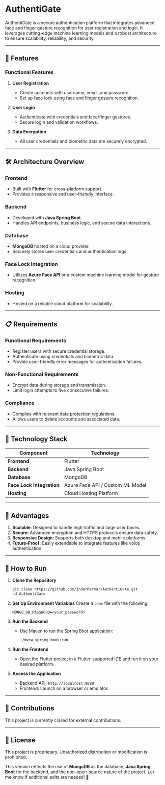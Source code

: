 # AuthentiGate

AuthentiGate is a secure authentication platform that integrates advanced face and finger gesture recognition for user registration and login. It leverages cutting-edge machine learning models and a robust architecture to ensure scalability, reliability, and security.

---

## 🚀 Features

### **Functional Features**
1. **User Registration**
   - Create accounts with username, email, and password.
   - Set up face lock using face and finger gesture recognition.

2. **User Login**
   - Authenticate with credentials and face/finger gestures.
   - Secure login and validation workflows.

3. **Data Encryption**
   - All user credentials and biometric data are securely encrypted.

---

## 🛠️ Architecture Overview

### **Frontend**
- Built with **Flutter** for cross-platform support.
- Provides a responsive and user-friendly interface.

### **Backend**
- Developed with **Java Spring Boot**.
- Handles API endpoints, business logic, and secure data interactions.

### **Database**
- **MongoDB** hosted on a cloud provider.
- Securely stores user credentials and authentication logs.

### **Face Lock Integration**
- Utilizes **Azure Face API** or a custom machine learning model for gesture recognition.

### **Hosting**
- Hosted on a reliable cloud platform for scalability.

---

## 📋 Requirements

### **Functional Requirements**
- Register users with secure credential storage.
- Authenticate using credentials and biometric data.
- Provide user-friendly error messages for authentication failures.

### **Non-Functional Requirements**
- Encrypt data during storage and transmission.
- Limit login attempts to five consecutive failures.

### **Compliance**
- Complies with relevant data protection regulations.
- Allows users to delete accounts and associated data.

---

## 🧰 Technology Stack

| Component                | Technology                     |
|--------------------------|---------------------------------|
| **Frontend**             | Flutter                        |
| **Backend**              | Java Spring Boot               |
| **Database**             | MongoDB                        |
| **Face Lock Integration**| Azure Face API / Custom ML Model|
| **Hosting**              | Cloud Hosting Platform         |

---

## 🌟 Advantages

1. **Scalable:** Designed to handle high traffic and large user bases.
2. **Secure:** Advanced encryption and HTTPS protocols ensure data safety.
3. **Responsive Design:** Supports both desktop and mobile platforms.
4. **Future-Proof:** Easily extendable to integrate features like voice authentication.

---

## 📜 How to Run

1. **Clone the Repository**
   ```bash
   git clone https://github.com/InderParmar/AuthentiGate.git
   cd AuthentiGate
   ```

2. **Set Up Environment Variables**
   Create a `.env` file with the following:
   ```plaintext
   MONGO_DB_PASSWORD=<your_password>
   ```

3. **Run the Backend**
   - Use Maven to run the Spring Boot application:
     ```bash
     ./mvnw spring-boot:run
     ```

4. **Run the Frontend**
   - Open the Flutter project in a Flutter-supported IDE and run it on your desired platform.

5. **Access the Application**
   - Backend API: `http://localhost:8080`
   - Frontend: Launch on a browser or emulator.

---

## 🤝 Contributions

This project is currently closed for external contributions.

---

## 📜 License

This project is proprietary. Unauthorized distribution or modification is prohibited.

This version reflects the use of **MongoDB** as the database, **Java Spring Boot** for the backend, and the non-open-source nature of the project. Let me know if additional edits are needed! 🚀
